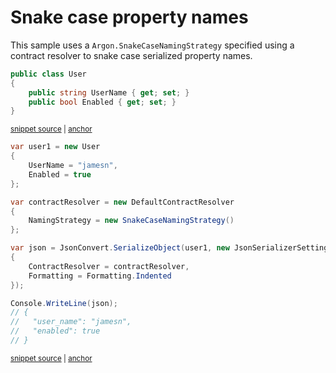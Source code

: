 # Snake case property names

This sample uses a `Argon.SnakeCaseNamingStrategy` specified using a contract resolver to snake case serialized property names.

<!-- snippet: NamingStrategySnakeCaseTypes -->
<a id='snippet-NamingStrategySnakeCaseTypes'></a>
```cs
public class User
{
    public string UserName { get; set; }
    public bool Enabled { get; set; }
}
```
<sup><a href='/src/ArgonTests/Documentation/Samples/Serializer/NamingStrategySnakeCase.cs#L7-L15' title='Snippet source file'>snippet source</a> | <a href='#snippet-NamingStrategySnakeCaseTypes' title='Start of snippet'>anchor</a></sup>
<!-- endSnippet -->

<!-- snippet: NamingStrategySnakeCaseUsage -->
<a id='snippet-NamingStrategySnakeCaseUsage'></a>
```cs
var user1 = new User
{
    UserName = "jamesn",
    Enabled = true
};

var contractResolver = new DefaultContractResolver
{
    NamingStrategy = new SnakeCaseNamingStrategy()
};

var json = JsonConvert.SerializeObject(user1, new JsonSerializerSettings
{
    ContractResolver = contractResolver,
    Formatting = Formatting.Indented
});

Console.WriteLine(json);
// {
//   "user_name": "jamesn",
//   "enabled": true
// }
```
<sup><a href='/src/ArgonTests/Documentation/Samples/Serializer/NamingStrategySnakeCase.cs#L20-L45' title='Snippet source file'>snippet source</a> | <a href='#snippet-NamingStrategySnakeCaseUsage' title='Start of snippet'>anchor</a></sup>
<!-- endSnippet -->

